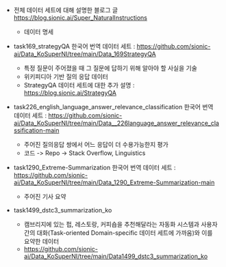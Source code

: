 - 전체 데이터 세트에 대해 설명한 블로그 글           
https://blog.sionic.ai/Super_NaturalInstructions     
    
  - 데이터 명세   
    
- task169_strategyQA 한국어 번역 데이터 세트 : https://github.com/sionic-ai/Data_KoSuperNI/tree/main/Data_169StrategyQA  
  - 특정 질문이 주어졌을 때 그 질문에 답하기 위해 알아야 할 사실을 기술    
  - 위키피디아 기반 질의 응답 데이터   
  - StrategyQA 데이터 세트에 대한 추가 설명 : https://blog.sionic.ai/StrategyQA    

     
- task226_english_language_answer_relevance_classification 한국어 번역 데이터 세트 : https://github.com/sionic-ai/Data_KoSuperNI/tree/main/Data__226language_answer_relevance_classification-main                 
    - 주어진 질의응답 쌍에서 어느 응답이 더 수용가능한지 평가     
    -  코드 -> Repo -> Stack Overflow, Linguistics  


- task1290_Extreme-Summarization 한국어 번역 데이터 세트 : https://github.com/sionic-ai/Data_KoSuperNI/tree/main/Data_1290_Extreme-Summarization-main                  
    - 주어진 기사 요약       
   
- task1499_dstc3_summarization_ko    
    - 캠브리지에 있는 펍, 레스토랑, 커피숍을 추천해달라는 자동화 시스템과 사용자 간의 대화(Task-oriented Domain-specific 데이터 세트에 가까움)와 이를 요약한 데이터    
    - https://github.com/sionic-ai/Data_KoSuperNI/tree/main/Data1499_dstc3_summarization_ko       
